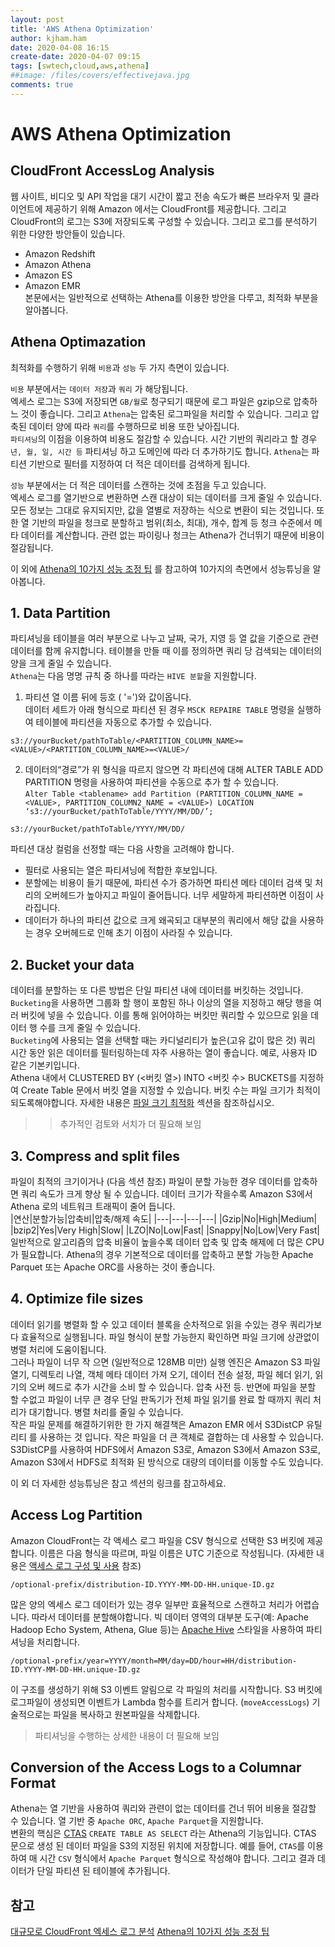 ```yaml
---
layout: post
title: 'AWS Athena Optimization'
author: kjham.ham
date: 2020-04-08 16:15
create-date: 2020-04-07 09:15
tags: [swtech,cloud,aws,athena]
##image: /files/covers/effectivejava.jpg
comments: true
---
```


# AWS Athena Optimization

## CloudFront AccessLog Analysis  
웹 사이트, 비디오 및 API 작업을 대기 시간이 짧고 전송 속도가 빠른 브라우저 및 클라이언트에 제공하기 위해 Amazon 에서는 CloudFront를 제공합니다. 그리고 CloudFront의 로그는 S3에 저장되도록 구성할 수 있습니다. 그리고 로그를 분석하기 위한 다양한 방안들이 있습니다.  
- Amazon Redshift  
- Amazon Athena  
- Amazon ES  
- Amazon EMR  
본문에서는 일반적으로 선택하는 Athena를 이용한 방안을 다루고, 최적화 부분을 알아봅니다.  

## Athena Optimazation  
최적화를 수행하기 위해 `비용`과 `성능` 두 가지 측면이 있습니다.  

`비용` 부분에서는 `데이터 저장`과 `쿼리` 가 해당됩니다.  
엑세스 로그는 S3에 저장되면 `GB/월`로 청구되기 때문에 로그 파일은 gzip으로 압축하느 것이 좋습니다. 그리고 `Athena`는 압축된 로그파일을 처리할 수 있습니다. 그리고 압축된 데이터 양에 따라 `쿼리`를 수행하므로 비용 또한 낮아집니다.  
`파티셔닝`의 이점을 이용하여 비용도 절감할 수 있습니다. 시간 기반의 쿼리라고 할 경우 `년, 월, 일, 시간 등` 파티셔닝 하고 도메인에 따라 더 추가하기도 합니다. `Athena`는 파티션 기반으로 필터를 지정하여 더 적은 데이터를 검색하게 됩니다.

`성능` 부분에서는 더 적은 데이터를 스캔하는 것에 초점을 두고 있습니다.  
엑세스 로그를 열기반으로 변환하면 스캔 대상이 되는 데이터를 크게 줄일 수 있습니다. 모든 정보는 그대로 유지되지만, 값을 열별로 저장하는 식으로 변환이 되는 것입니다. 또한 열 기반의 파일을 청크로 분할하고 범위(최소, 최대), 개수, 합계 등 청크 수준에서 메타 데이터를 계산합니다. 관련 없는 파이링나 청크는 Athena가 건너뛰기 때문에 비용이 절감됩니다.

이 외에 [Athena의 10가지 성능 조정 팁](https://aws.amazon.com/ko/blogs/big-data/top-10-performance-tuning-tips-for-amazon-athena/) 를 참고하여 10가지의 측면에서 성능튜닝을 알아봅니다.

## 1. Data Partition  
파티셔닝을 테이블을 여러 부분으로 나누고 날짜, 국가, 지영 등 열 값을 기준으로 관련 데이터를 함께 유지합니다. 테이블을 만들 때 이를 정의하면 쿼리 당 검색되는 데이터의 양을 크게 줄일 수 있습니다.  
`Athena`는 다음 명명 규칙 중 하나를 따라는 `HIVE 분할`을 지원합니다.  
1)  파티션 열 이름 뒤에 등호 ( '=')와 값이옵니다.  
데이터 세트가 아래 형식으로 파티션 된 경우 `MSCK REPAIRE TABLE` 명령을 실행하여 테이블에 파티션을 자동으로 추가할 수 있습니다.  
~~~
s3://yourBucket/pathToTable/<PARTITION_COLUMN_NAME>=<VALUE>/<PARTITION_COLUMN_NAME>=<VALUE>/
~~~
2) 데이터의“경로”가 위 형식을 따르지 않으면  각 파티션에 대해 ALTER TABLE ADD PARTITION 명령을 사용하여 파티션을 수동으로 추가 할 수 있습니다.  
`Alter Table <tablename> add Partition (PARTITION_COLUMN_NAME = <VALUE>, PARTITION_COLUMN2_NAME = <VALUE>) LOCATION ‘s3://yourBucket/pathToTable/YYYY/MM/DD/’;`
~~~
s3://yourBucket/pathToTable/YYYY/MM/DD/
~~~

파티션 대상 컬럼을 선정할 때는 다음 사항을 고려해야 합니다.  
- 필터로 사용되는 열은 파티셔닝에 적합한 후보입니다.  
- 분할에는 비용이 들기 때문에, 파티션 수가 증가하면 파티션 메타 데이터 검색 및 처리의 오버헤드가 높아지고 파일이 줄어듭니다. 너무 세말하게 파티션하면 이점이 사라집니다.  
- 데이터가 하나의 파티션 값으로 크게 왜곡되고 대부분의 쿼리에서 해당 값을 사용하는 경우 오버헤드로 인해 초기 이점이 사라질 수 있습니다.  

## 2. Bucket your data  
데이터를 분할하는 또 다른 방법은 단일 파티션 내에 데이터를 버킷하는 것입니다. `Bucketing`을 사용하면 그룹화 할 행이 포함된 하나 이상의 열을 지정하고 해당 행을 여러 버킷에 넣을 수 있습니다. 이를 통해 읽어야하는 버킷만 쿼리할 수 있으므로 읽을 데이터 행 수를 크게 줄일 수 있습니다.  
`Bucketing`에 사용되는 열을 선택할 때는 카디널리티가 높은(고유 값이 많은 것) 쿼리 시간 동안 읽은 데이터를 필터링하는데 자주 사용하는 열이 좋습니다. 예로, 사용자 ID 같은 기본키입니다.  
Athena 내에서 CLUSTERED BY (<버킷 열>) INTO <버킷 수> BUCKETS를 지정하여 Create Table 문에서 버킷 열을 지정할 수 있습니다. 버킷 수는 파일 크기가 최적이되도록해야합니다. 자세한 내용은 [파일 크기 최적화](https://aws.amazon.com/ko/blogs/big-data/top-10-performance-tuning-tips-for-amazon-athena/#OptimizeFileSizes) 섹션을 참조하십시오.

>> 추가적인 검토와 서치가 더 필요해 보임

## 3. Compress and split files  
파일이 최적의 크기이거나 (다음 섹션 참조) 파일이 분할 가능한 경우 데이터를 압축하면 쿼리 속도가 크게 향상 될 수 있습니다. 데이터 크기가 작을수록 Amazon S3에서 Athena 로의 네트워크 트래픽이 줄어 듭니다.  
|연산|분할가능|압축비|압축/해제 속도|
|---|---|---|---|
|Gzip|No|High|Medium|
|bzip2|Yes|Very High|Slow|
|LZO|No|Low|Fast|
|Snappy|No|Low|Very Fast|
일반적으로 알고리즘의 압축 비율이 높을수록 데이터 압축 및 압축 해제에 더 많은 CPU가 필요합니다. Athena의 경우 기본적으로 데이터를 압축하고 분할 가능한 Apache Parquet 또는 Apache ORC를 사용하는 것이 좋습니다.  

## 4. Optimize file sizes  
데이터 읽기를 병렬화 할 수 있고 데이터 블록을 순차적으로 읽을 수있는 경우 쿼리가보다 효율적으로 실행됩니다. 파일 형식이 분할 가능한지 확인하면 파일 크기에 상관없이 병렬 처리에 도움이됩니다.  
그러나 파일이 너무 작 으면 (일반적으로 128MB 미만) 실행 엔진은 Amazon S3 파일 열기, 디렉토리 나열, 객체 메타 데이터 가져 오기, 데이터 전송 설정, 파일 헤더 읽기, 읽기의 오버 헤드로 추가 시간을 소비 할 수 있습니다. 압축 사전 등. 반면에 파일을 분할 할 수없고 파일이 너무 큰 경우 단일 판독기가 전체 파일 읽기를 완료 할 때까지 쿼리 처리가 대기합니다. 병렬 처리를 줄일 수 있습니다.  
작은 파일 문제를 해결하기위한 한 가지 해결책은 Amazon EMR 에서 S3DistCP 유틸리티 를 사용하는 것 입니다. 작은 파일을 더 큰 객체로 결합하는 데 사용할 수 있습니다. S3DistCP를 사용하여 HDFS에서 Amazon S3로, Amazon S3에서 Amazon S3로, Amazon S3에서 HDFS로 최적화 된 방식으로 대량의 데이터를 이동할 수도 있습니다.

이 외 더 자세한 성능튜닝은 참고 섹션의 링크를 참고하세요.

## Access Log Partition  

Amazon CloudFront는 각 액세스 로그 파일을 CSV 형식으로 선택한 S3 버킷에 제공합니다. 이름은 다음 형식을 따르며, 파일 이름은 UTC 기준으로 작성됩니다. (자세한 내용은 [액세스 로그 구성 및 사용](https://docs.aws.amazon.com/AmazonCloudFront/latest/DeveloperGuide/AccessLogs.html) 참조)  
~~~
/optional-prefix/distribution-ID.YYYY-MM-DD-HH.unique-ID.gz
~~~

많은 양의 엑세스 로그 데이터가 있는 경우 일부만 효율적으로 스캔하고 처리가 어렵습니다. 따라서 데이터를 분할해야합니다. 빅 데이터 영역의 대부분 도구(예: Apache Hadoop  Echo System, Athena, Glue 등)는 [Apache Hive](https://cwiki.apache.org/confluence/display/Hive/LanguageManual+DDL#LanguageManualDDL-AlterPartition)  스타일을 사용하여 파티셔닝을 처리합니다. 
~~~
/optional-prefix/year=YYYY/month=MM/day=DD/hour=HH/distribution-ID.YYYY-MM-DD-HH.unique-ID.gz
~~~

이 구조를 생성하기 위해 S3 이벤트 알림으로 각 파일의 처리를 시작합니다. S3 버킷에 로그파일이 생성되면 이벤트가 Lambda 함수를 트리거 합니다. (`moveAccessLogs`) 기술적으로는 파일을 복사하고 원본파일을 삭제합니다.

> 파티셔닝을 수행하는 상세한 내용이 더 필요해 보임

## Conversion of the Access Logs to a Columnar Format  

Athena는 열 기반을 사용하여 쿼리와 관련이 없는 데이터를 건너 뛰어 비용을 절감할 수 있습니다. 열 기반 중 `Apache ORC`, `Apache Parquet`을 지원합니다.  
변환의 핵심은  [CTAS](https://docs.aws.amazon.com/athena/latest/ug/ctas.html) `CREATE TABLE AS SELECT` 라는 Athena의 기능입니다. CTAS 문으로 생성 된 데이터 파일을 S3의 지정된 위치에 저장합니다. 예를 들어, `CTAS`를 이용하여 매 시간 `CSV` 형식에서 `Apache Parquet` 형식으로 작성해야 합니다. 그리고 결과 데이터가 단일 파티션 된 테이블에 추가됩니다.

## 참고

[대규모로 CloudFront 엑세스 로그 분석](https://aws.amazon.com/ko/blogs/big-data/analyze-your-amazon-cloudfront-access-logs-at-scale/)
[Athena의 10가지 성능 조정 팁](https://aws.amazon.com/ko/blogs/big-data/top-10-performance-tuning-tips-for-amazon-athena/)